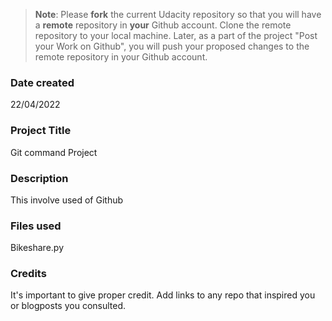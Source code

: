 >**Note**: Please **fork** the current Udacity repository so that you will have a **remote** repository in **your** Github account. Clone the remote repository to your local machine. Later, as a part of the project "Post your Work on Github", you will push your proposed changes to the remote repository in your Github account.

### Date created
22/04/2022

### Project Title
Git command Project

### Description
This involve used of Github 

### Files used
Bikeshare.py

### Credits
It's important to give proper credit. Add links to any repo that inspired you or blogposts you consulted.


